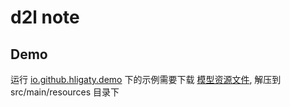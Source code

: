 # d2l note

## Demo
运行 [io.github.hligaty.demo](src/main/resources) 下的示例需要下载 [模型资源文件](https://github.com/hligaty/d2l/releases/download/v0.0.1-alpha/resources.zip), 解压到 src/main/resources 目录下
